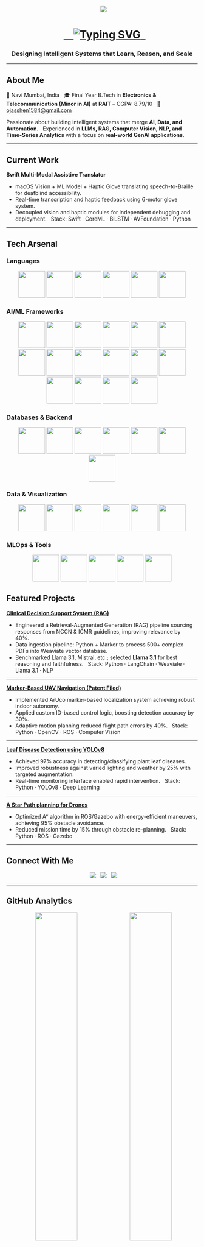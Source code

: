 <p align="center">
  <img src="https://capsule-render.vercel.app/api?type=rect&color=0:00C6FF,100:0A0A0A&height=80&text=Ojas%20Vinay%20Shenwai&fontAlign=50&fontAlignY=50&fontSize=30&fontColor=ffffff&animation=fadeIn" />
</p>

<h1 align="center">
  <a href="https://github.com/Ojas1584" target="_blank">
    <img src="https://readme-typing-svg.herokuapp.com?font=Fira+Code&size=28&pause=1000&color=00C6FF&center=true&vCenter=true&width=850&lines=AI+Engineer+|+Data+Scientist+|+GenAI+Practitioner" alt="Typing SVG" />
  </a>
</h1>


<h3 align="center">Designing Intelligent Systems that Learn, Reason, and Scale</h3>

---

## About Me

📍 Navi Mumbai, India  
🎓 Final Year B.Tech in **Electronics & Telecommunication (Minor in AI)** at **RAIT** – CGPA: 8.79/10  
📧 [ojasshen1584@gmail.com](mailto:ojasshen1584@gmail.com)  

Passionate about building intelligent systems that merge **AI, Data, and Automation**.  
Experienced in **LLMs, RAG, Computer Vision, NLP, and Time-Series Analytics** with a focus on **real-world GenAI applications**.

---

## Current Work

**Swift Multi-Modal Assistive Translator**  
- macOS Vision + ML Model + Haptic Glove translating speech-to-Braille for deafblind accessibility.  
- Real-time transcription and haptic feedback using 6-motor glove system.  
- Decoupled vision and haptic modules for independent debugging and deployment.  
Stack: Swift · CoreML · BiLSTM · AVFoundation · Python
---

## Tech Arsenal

### Languages
<p align="center">
  <img src="https://img.shields.io/badge/Python-0A0A0A?style=for-the-badge&logo=python&logoColor=00FFFF&colorA=0A0A0A&colorB=00FFFF&scale=2.0" height="70"/>
  <img src="https://img.shields.io/badge/Java-0A0A0A?style=for-the-badge&logo=openjdk&logoColor=FF00FF&colorA=0A0A0A&colorB=FF00FF&scale=2.0" height="70"/>
  <img src="https://img.shields.io/badge/C++-0A0A0A?style=for-the-badge&logo=cplusplus&logoColor=39FF14&colorA=0A0A0A&colorB=39FF14&scale=2.0" height="70"/>
  <img src="https://img.shields.io/badge/R-0A0A0A?style=for-the-badge&logo=r&logoColor=FF1493&colorA=0A0A0A&colorB=FF1493&scale=2.0" height="70"/>
  <img src="https://img.shields.io/badge/SQL-0A0A0A?style=for-the-badge&logo=mysql&logoColor=00FFFF&colorA=0A0A0A&colorB=00FFFF&scale=2.0" height="70"/>
  <img src="https://img.shields.io/badge/Swift-0A0A0A?style=for-the-badge&logo=swift&logoColor=FF00FF&colorA=0A0A0A&colorB=FF00FF&scale=2.0" height="70"/>
</p>


### AI/ML Frameworks
<p align="center">
  <img src="https://img.shields.io/badge/TensorFlow-0A0A0A?style=for-the-badge&logo=tensorflow&logoColor=00FFFF&colorA=0A0A0A&colorB=00FFFF&scale=2.0" height="70"/>
  <img src="https://img.shields.io/badge/PyTorch-0A0A0A?style=for-the-badge&logo=pytorch&logoColor=FF1493&colorA=0A0A0A&colorB=FF1493&scale=2.0" height="70"/>
  <img src="https://img.shields.io/badge/Keras-0A0A0A?style=for-the-badge&logo=keras&logoColor=39FF14&colorA=0A0A0A&colorB=39FF14&scale=2.0" height="70"/>
  <img src="https://img.shields.io/badge/scikit--learn-0A0A0A?style=for-the-badge&logo=scikitlearn&logoColor=FF00FF&colorA=0A0A0A&colorB=FF00FF&scale=2.0" height="70"/>
  <img src="https://img.shields.io/badge/SpaCy-0A0A0A?style=for-the-badge&logo=spacy&logoColor=00FFFF&colorA=0A0A0A&colorB=00FFFF&scale=2.0" height="70"/>
  <img src="https://img.shields.io/badge/OpenCV-0A0A0A?style=for-the-badge&logo=opencv&logoColor=FF1493&colorA=0A0A0A&colorB=FF1493&scale=2.0" height="70"/>
  <img src="https://img.shields.io/badge/ROS-0A0A0A?style=for-the-badge&logo=ros&logoColor=39FF14&colorA=0A0A0A&colorB=39FF14&scale=2.0" height="70"/>
  <img src="https://img.shields.io/badge/LangChain-0A0A0A?style=for-the-badge&logo=langchain&logoColor=FF00FF&colorA=0A0A0A&colorB=FF00FF&scale=2.0" height="70"/>
  <img src="https://img.shields.io/badge/Transformers-0A0A0A?style=for-the-badge&logo=huggingface&logoColor=00FFFF&colorA=0A0A0A&colorB=00FFFF&scale=2.0" height="70"/>
  <img src="https://img.shields.io/badge/LLMs-0A0A0A?style=for-the-badge&logoColor=FF1493&colorA=0A0A0A&colorB=FF1493&scale=2.0" height="70"/>
  <img src="https://img.shields.io/badge/BiLSTM-0A0A0A?style=for-the-badge&logoColor=39FF14&colorA=0A0A0A&colorB=39FF14&scale=2.0" height="70"/>
  <img src="https://img.shields.io/badge/CoreML-0A0A0A?style=for-the-badge&logo=apple&logoColor=FF00FF&colorA=0A0A0A&colorB=FF00FF&scale=2.0" height="70"/>
  <img src="https://img.shields.io/badge/AVFoundation-0A0A0A?style=for-the-badge&logo=apple&logoColor=00FFFF&colorA=0A0A0A&colorB=00FFFF&scale=2.0" height="70"/>
  <img src="https://img.shields.io/badge/YOLOv8-0A0A0A?style=for-the-badge&logoColor=FF1493&colorA=0A0A0A&colorB=FF1493&scale=2.0" height="70"/>
  <img src="https://img.shields.io/badge/NLP-0A0A0A?style=for-the-badge&logoColor=39FF14&colorA=0A0A0A&colorB=39FF14&scale=2.0" height="70"/>
  <img src="https://img.shields.io/badge/ComputerVision-0A0A0A?style=for-the-badge&logoColor=FF00FF&colorA=0A0A0A&colorB=FF00FF&scale=2.0" height="70"/>
</p>


### Databases & Backend
<p align="center">
  <img src="https://img.shields.io/badge/MongoDB-0A0A0A?style=for-the-badge&logo=mongodb&logoColor=00FFFF&colorA=0A0A0A&colorB=00FFFF&scale=2.0" height="70"/>
  <img src="https://img.shields.io/badge/PostgreSQL-0A0A0A?style=for-the-badge&logo=postgresql&logoColor=FF1493&colorA=0A0A0A&colorB=FF1493&scale=2.0" height="70"/>
  <img src="https://img.shields.io/badge/MySQL-0A0A0A?style=for-the-badge&logo=mysql&logoColor=39FF14&colorA=0A0A0A&colorB=39FF14&scale=2.0" height="70"/>
  <img src="https://img.shields.io/badge/Neo4j-0A0A0A?style=for-the-badge&logo=neo4j&logoColor=FF00FF&colorA=0A0A0A&colorB=FF00FF&scale=2.0" height="70"/>
  <img src="https://img.shields.io/badge/Weaviate-0A0A0A?style=for-the-badge&logo=weaviate&logoColor=00FFFF&colorA=0A0A0A&colorB=00FFFF&scale=2.0" height="70"/>
  <img src="https://img.shields.io/badge/FastAPI-0A0A0A?style=for-the-badge&logo=fastapi&logoColor=FF1493&colorA=0A0A0A&colorB=FF1493&scale=2.0" height="70"/>
  <img src="https://img.shields.io/badge/Docker-0A0A0A?style=for-the-badge&logo=docker&logoColor=39FF14&colorA=0A0A0A&colorB=39FF14&scale=2.0" height="70"/>
</p>


### Data & Visualization
<p align="center">
  <img src="https://img.shields.io/badge/Pandas-0A0A0A?style=for-the-badge&logo=pandas&logoColor=00FFFF&colorA=0A0A0A&colorB=00FFFF&scale=2.0" height="70"/>
  <img src="https://img.shields.io/badge/NumPy-0A0A0A?style=for-the-badge&logo=numpy&logoColor=FF1493&colorA=0A0A0A&colorB=FF1493&scale=2.0" height="70"/>
  <img src="https://img.shields.io/badge/Matplotlib-0A0A0A?style=for-the-badge&logo=matplotlib&logoColor=39FF14&colorA=0A0A0A&colorB=39FF14&scale=2.0" height="70"/>
  <img src="https://img.shields.io/badge/Seaborn-0A0A0A?style=for-the-badge&logo=seaborn&logoColor=FF00FF&colorA=0A0A0A&colorB=FF00FF&scale=2.0" height="70"/>
  <img src="https://img.shields.io/badge/PowerBI-0A0A0A?style=for-the-badge&logo=powerbi&logoColor=00FFFF&colorA=0A0A0A&colorB=00FFFF&scale=2.0" height="70"/>
  <img src="https://img.shields.io/badge/Jupyter-0A0A0A?style=for-the-badge&logo=jupyter&logoColor=FF1493&colorA=0A0A0A&colorB=FF1493&scale=2.0" height="70"/>
</p>


### MLOps & Tools
<p align="center">
  <img src="https://img.shields.io/badge/Git-0A0A0A?style=for-the-badge&logo=git&logoColor=00FFFF&colorA=0A0A0A&colorB=00FFFF&scale=2.0" height="70"/>
  <img src="https://img.shields.io/badge/MLflow-0A0A0A?style=for-the-badge&logo=mlflow&logoColor=FF1493&colorA=0A0A0A&colorB=FF1493&scale=2.0" height="70"/>
  <img src="https://img.shields.io/badge/Streamlit-0A0A0A?style=for-the-badge&logo=streamlit&logoColor=39FF14&colorA=0A0A0A&colorB=39FF14&scale=2.0" height="70"/>
  <img src="https://img.shields.io/badge/Linux-0A0A0A?style=for-the-badge&logo=linux&logoColor=FF00FF&colorA=0A0A0A&colorB=FF00FF&scale=2.0" height="70"/>
  <img src="https://img.shields.io/badge/VS%20Code-0A0A0A?style=for-the-badge&logo=visualstudiocode&logoColor=00FFFF&colorA=0A0A0A&colorB=00FFFF&scale=2.0" height="70"/>
</p>



## Featured Projects

**<a href="https://github.com/Ojas1584/Clinical_Decision_Support_RAG">Clinical Decision Support System (RAG)</a>**  
- Engineered a Retrieval-Augmented Generation (RAG) pipeline sourcing responses from NCCN & ICMR guidelines, improving relevance by 40%.  
- Data ingestion pipeline: Python + Marker to process 500+ complex PDFs into Weaviate vector database.  
- Benchmarked Llama 3.1, Mistral, etc.; selected **Llama 3.1** for best reasoning and faithfulness.  
Stack: Python · LangChain · Weaviate · Llama 3.1 · NLP

---

**<a href="https://github.com/Ojas1584/ArucoMarkerDetectionDrone">Marker-Based UAV Navigation (Patent Filed)</a>**  
- Implemented ArUco marker-based localization system achieving robust indoor autonomy.  
- Applied custom ID-based control logic, boosting detection accuracy by 30%.  
- Adaptive motion planning reduced flight path errors by 40%.  
Stack: Python · OpenCV · ROS · Computer Vision

---

**<a href="https://github.com/Ojas1584/Leaf-Disease-Detection-YOLOv8-">Leaf Disease Detection using YOLOv8</a>**  
- Achieved 97% accuracy in detecting/classifying plant leaf diseases.  
- Improved robustness against varied lighting and weather by 25% with targeted augmentation.  
- Real-time monitoring interface enabled rapid intervention.  
Stack: Python · YOLOv8 · Deep Learning

---

**<a href="https://github.com/Ojas1584/A_star_PathPlanningAlgorithm_Drone">A Star Path planning for Drones</a>**
- Optimized A* algorithm in ROS/Gazebo with energy-efficient maneuvers, achieving 95% obstacle avoidance.  
- Reduced mission time by 15% through obstacle re-planning.  
Stack: Python · ROS · Gazebo

---



## Connect With Me

<p align="center">
  <a href="mailto:ojasshen1584@gmail.com"><img src="https://img.shields.io/badge/Gmail-0A0A0A?style=for-the-badge&logo=gmail&logoColor=white"/></a>
  <a href="https://www.linkedin.com/in/ojas-s-5322a1297/"><img src="https://img.shields.io/badge/LinkedIn-0A0A0A?style=for-the-badge&logo=linkedin&logoColor=00C6FF"/></a>
  <a href="https://github.com/Ojas1584"><img src="https://img.shields.io/badge/GitHub-0A0A0A?style=for-the-badge&logo=github&logoColor=white"/></a>
</p>

---

## GitHub Analytics

<p align="center">
  <img src="https://github-readme-stats.vercel.app/api?username=Ojas1584&show_icons=true&theme=radical" width="47%" />
  <img src="https://github-readme-streak-stats.herokuapp.com/?user=Ojas1584&theme=radical" width="47%" />
</p>

---

## Fun Fact

<blockquote align="center">
  <h3>“Turning complex data into meaningful intelligence that powers human-like systems.”</h3>
</blockquote>

---

<p align="center">
  <img src="https://capsule-render.vercel.app/api?type=waving&color=0:00C6FF,100:0A0A0A&height=100&section=footer&reversal=true&animation=twinkling"/>
</p>

<p align="center">
  <img src="https://komarev.com/ghpvc/?username=Ojas1584&label=Profile%20Views&color=00C6FF&style=flat" alt="Profile views" />
  <br>
  <i>Last Updated: October 2025</i>
</p>
